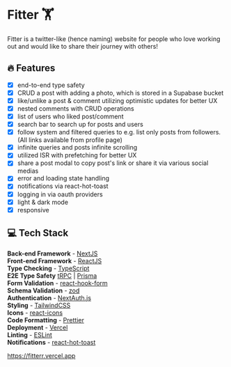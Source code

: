 # Fitter 🏋️

Fitter is a twitter-like (hence naming) website for people who love working out and would like to share their journey with others!

## 🔥 Features

- [x] end-to-end type safety
- [x] CRUD a post with adding a photo, which is stored in a Supabase bucket
- [x] like/unlike a post & comment utilizing optimistic updates for better UX
- [x] nested comments with CRUD operations
- [x] list of users who liked post/comment
- [x] search bar to search up for posts and users
- [x] follow system and filtered queries to e.g. list only posts from followers. (All links available from profile page)
- [x] infinite queries and posts infinite scrolling
- [x] utilized ISR with prefetching for better UX
- [x] share a post modal to copy post's link or share it via various social medias 
- [x] error and loading state handling
- [x] notifications via react-hot-toast
- [x] logging in via oauth providers
- [x] light & dark mode
- [x] responsive

## 💻 Tech Stack

**Back-end Framework** - [NextJS](https://nextjs.org/)  
**Front-end Framework** - [ReactJS](https://reactjs.org/)  
**Type Checking** - [TypeScript](https://www.typescriptlang.org/)  
**E2E Type Safety** [tRPC](https://trpc.io/) | [Prisma](https://www.prisma.io/)  
**Form Validation** - [react-hook-form](https://react-hook-form.com/)  
**Schema Validation** - [zod](https://zod.dev/)  
**Authentication** - [NextAuth.js](https://next-auth.js.org/)  
**Styling** - [TailwindCSS](https://tailwindcss.com/)  
**Icons** - [react-icons](https://react-icons.github.io/)  
**Code Formatting** - [Prettier](https://prettier.io/)  
**Deployment** - [Vercel](https://vercel.com/)  
**Linting** - [ESLint](https://eslint.org)  
**Notifications** - [react-hot-toast](https://react-hot-toast.com/)  
 

https://fitterr.vercel.app

